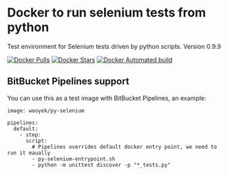 # Docker to run selenium tests from python

Test environment for Selenium tests driven by python scripts. Version 0.9.9

[![Docker Pulls](https://img.shields.io/docker/pulls/wooyek/py-selenium.svg)](https://hub.docker.com/r/wooyek/geodjango/)
[![Docker Stars](https://img.shields.io/docker/stars/wooyek/py-selenium.svg)](https://hub.docker.com/r/wooyek/py-selenium/)
[![Docker Automated build](https://img.shields.io/docker/automated/wooyek/py-selenium.svg)](https://hub.docker.com/r/wooyek/py-selenium/)

## BitBucket Pipelines support

You can use this as a test image with BitBucket Pipelines, an example:

```
image: wooyek/py-selenium

pipelines:
  default:
    - step:
      script:        
        # Pipelines overrides default docker entry point, we need to run it maually
        - py-selenium-entrypoint.sh  
        - python -m unittest discover -p "*_tests.py"
```
